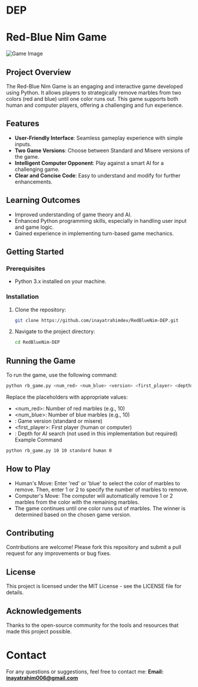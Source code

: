 # DEP
# Red-Blue Nim Game

![Game Image](https://via.placeholder.com/800x200?text=Red-Blue+Nim+Game)

## Project Overview

The Red-Blue Nim Game is an engaging and interactive game developed using Python. It allows players to strategically remove marbles from two colors (red and blue) until one color runs out. This game supports both human and computer players, offering a challenging and fun experience.

## Features

- **User-Friendly Interface**: Seamless gameplay experience with simple inputs.
- **Two Game Versions**: Choose between Standard and Misere versions of the game.
- **Intelligent Computer Opponent**: Play against a smart AI for a challenging game.
- **Clear and Concise Code**: Easy to understand and modify for further enhancements.

## Learning Outcomes

- Improved understanding of game theory and AI.
- Enhanced Python programming skills, especially in handling user input and game logic.
- Gained experience in implementing turn-based game mechanics.

## Getting Started

### Prerequisites

- Python 3.x installed on your machine.

### Installation

1. Clone the repository:
    ```sh
    git clone https://github.com/inayatrahimdev/RedBlueNim-DEP.git
    ```
2. Navigate to the project directory:
    ```sh
    cd RedBlueNim-DEP
    ```
    
## Running the Game

To run the game, use the following command:
```sh
python rb_game.py <num_red> <num_blue> <version> <first_player> <depth>
```
Replace the placeholders with appropriate values:

- <num_red>: Number of red marbles (e.g., 10)
- <num_blue>: Number of blue marbles (e.g., 10)
- <version>: Game version (standard or misere)
- <first_player>: First player (human or computer)
- <depth>: Depth for AI search (not used in this implementation but required)
Example Command
```sh
python rb_game.py 10 10 standard human 0
```
## How to Play
- Human's Move: Enter 'red' or 'blue' to select the color of marbles to remove. Then, enter 1 or 2 to specify the number of marbles to remove.
- Computer's Move: The computer will automatically remove 1 or 2 marbles from the color with the remaining marbles.
- The game continues until one color runs out of marbles. The winner is determined based on the chosen game version.

## Contributing
Contributions are welcome! Please fork this repository and submit a pull request for any improvements or bug fixes.

## License
This project is licensed under the MIT License - see the LICENSE file for details.

## Acknowledgements
Thanks to the open-source community for the tools and resources that made this project possible.

# Contact
For any questions or suggestions, feel free to contact me:
**Email: inayatrahim006@gmail.com**
